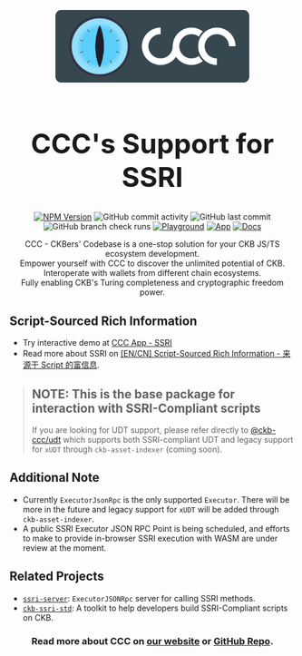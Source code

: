 <p align="center">
  <a href="https://app.ckbccc.com/">
    <img alt="Logo" src="https://raw.githubusercontent.com/ckb-devrel/ccc/master/assets/logoAndText.svg" style="height: 8rem; max-width: 90%; padding: 0.5rem 0;" />
  </a>
</p>

<h1 align="center" style="font-size: 48px;">
  CCC's Support for SSRI
</h1>

<p align="center">
  <a href="https://www.npmjs.com/package/@ckb-ccc/ssri"><img
    alt="NPM Version" src="https://img.shields.io/npm/v/%40ckb-ccc%2Fssri"
  /></a>
  <img alt="GitHub commit activity" src="https://img.shields.io/github/commit-activity/m/ckb-devrel/ccc" />
  <img alt="GitHub last commit" src="https://img.shields.io/github/last-commit/ckb-devrel/ccc/master" />
  <img alt="GitHub branch check runs" src="https://img.shields.io/github/check-runs/ckb-devrel/ccc/master" />
  <a href="https://live.ckbccc.com/"><img
    alt="Playground" src="https://img.shields.io/website?url=https%3A%2F%2Flive.ckbccc.com%2F&label=Playground"
  /></a>
  <a href="https://app.ckbccc.com/"><img
    alt="App" src="https://img.shields.io/website?url=https%3A%2F%2Fapp.ckbccc.com%2F&label=App"
  /></a>
  <a href="https://docs.ckbccc.com/"><img
    alt="Docs" src="https://img.shields.io/website?url=https%3A%2F%2Fdocs.ckbccc.com%2F&label=Docs"
  /></a>
</p>

<p align="center">
  CCC - CKBers' Codebase is a one-stop solution for your CKB JS/TS ecosystem development.
  <br />
  Empower yourself with CCC to discover the unlimited potential of CKB.
  <br />
  Interoperate with wallets from different chain ecosystems.
  <br />
  Fully enabling CKB's Turing completeness and cryptographic freedom power.
</p>

## Script-Sourced Rich Information

- Try interactive demo at [CCC App - SSRI](https://app.ckbccc.com/connected/SSRI)
- Read more about SSRI on [[EN/CN] Script-Sourced Rich Information - 来源于 Script 的富信息](https://talk.nervos.org/t/en-cn-script-sourced-rich-information-script/8256).

>## NOTE: This is the base package for interaction with SSRI-Compliant scripts
>
>If you are looking for UDT support, please refer directly to [@ckb-ccc/udt](https://www.npmjs.com/package/@ckb-ccc/udt) which supports both SSRI-compliant UDT and legacy support for `xUDT` through `ckb-asset-indexer` (coming soon).

## Additional Note

- Currently `ExecutorJsonRpc` is the only supported `Executor`. There will be more in the future and legacy support for `xUDT` will be added through `ckb-asset-indexer`.
- A public SSRI Executor JSON RPC Point is being scheduled, and efforts to make to provide in-browser SSRI execution with WASM are under review at the moment.

## Related Projects

- [`ssri-server`](https://github.com/ckb-devrel/ssri-server): `ExecutorJSONRpc` server for calling SSRI methods.
- [`ckb-ssri-std`](https://github.com/ckb-devrel/ckb-ssri-std): A toolkit to help developers build SSRI-Compliant scripts on CKB.

<h3 align="center">
  Read more about CCC on <a href="https://docs.ckbccc.com">our website</a> or <a href="https://github.com/ckb-devrel/ccc">GitHub Repo</a>.
</h3>
